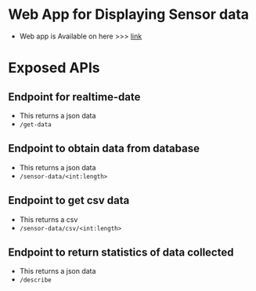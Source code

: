 # Web App for Displaying Sensor data
* Web app is Available on here >>> [link](http://lsbu-sensors.herokuapp.com/)

# Exposed APIs
## Endpoint for realtime-date
* This returns a json data
* `/get-data` 

## Endpoint to obtain data from database
* This returns a json data
* `/sensor-data/<int:length>`

## Endpoint to get csv data
* This returns a csv
* `/sensor-data/csv/<int:length>`

## Endpoint to return statistics of data collected
* This returns a json data
* `/describe` 
